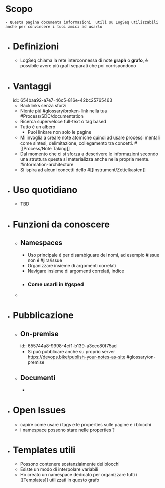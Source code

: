 # Scopo
	- Questa pagina documenta informazioni  utili su LogSeq utilizzabili anche per convincere i tuoi amici ad usarlo
- # Definizioni
	- LogSeq chiama la rete interconnessa di note **graph** o **grafo**, é possibile avere piú grafi separati che poi corrispondono
- # Vantaggi
  id:: 654baa92-a7e7-46c5-816e-42bc25765463
	- Backlinks senza sforzi
	- Niente piú #glossary/broken-link nella tua #Process/SDC/documentation
	- Ricerca superveloce full-text o tag based
	- Tutto é un albero
		- Puoi linkare non solo le pagine
	- Mi invoglia a creare note atomiche quindi ad usare processi mentali come sintesi, delimitazione, collegamento tra concetti. #[[Process/Note Taking]]
	- Dal momento che ci si sforza a descrivere le informazioni secondo una struttura questa si materializza anche nella propria mente. #information-architecture
	- Si ispira ad alcuni concetti dello #[[Instrument/Zettelkasten]]
- # Uso quotidiano
	- TBD
- # Funzioni da conoscere
	- ## Namespaces
		- Uso principale é per disambiguare dei nomi, ad esempio #issue non é #jira/issue
		- Organizzare insieme di argomenti correlati
		- Navigare insieme di argomenti correlati, indice
		- ### Come usarli in #gsped
	-
- # Pubblicazione
	- ## On-premise
	  id:: 655744a8-9998-4cf1-b139-a3cec80f75ad
		- Si puó pubblicare anche su proprio server https://devops.bike/publish-your-notes-as-site #glossary/on-premise
	- ## Documenti
		-
- # Open Issues
	- capire come usare i tags e le properties sulle pagine e i blocchi
	- i namespace possono stare nelle properties ?
- # Templates utili
	- Possono contenere sostanzialmente dei blocchi
	- Esiste un modo di interpolare variabili
	- Ho creato un namespace dedicato per organizzare tutti i [[Templates]] utilizzati in questo grafo